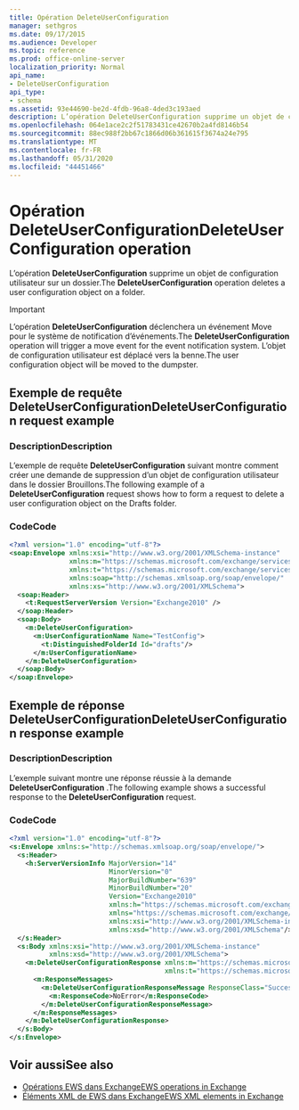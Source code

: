 ```yaml
---
title: Opération DeleteUserConfiguration
manager: sethgros
ms.date: 09/17/2015
ms.audience: Developer
ms.topic: reference
ms.prod: office-online-server
localization_priority: Normal
api_name:
- DeleteUserConfiguration
api_type:
- schema
ms.assetid: 93e44690-be2d-4fdb-96a8-4ded3c193aed
description: L’opération DeleteUserConfiguration supprime un objet de configuration utilisateur sur un dossier.
ms.openlocfilehash: 064e1ace2c2f51783431ce42670b2a4fd8146b54
ms.sourcegitcommit: 88ec988f2bb67c1866d06b361615f3674a24e795
ms.translationtype: MT
ms.contentlocale: fr-FR
ms.lasthandoff: 05/31/2020
ms.locfileid: "44451466"
---
```

# <a name="deleteuserconfiguration-operation"></a><span data-ttu-id="6829f-103">Opération DeleteUserConfiguration</span><span class="sxs-lookup"><span data-stu-id="6829f-103">DeleteUserConfiguration operation</span></span>

<span data-ttu-id="6829f-104">L’opération **DeleteUserConfiguration** supprime un objet de configuration utilisateur sur un dossier.</span><span class="sxs-lookup"><span data-stu-id="6829f-104">The **DeleteUserConfiguration** operation deletes a user configuration object on a folder.</span></span> 
  
> [!IMPORTANT]
> <span data-ttu-id="6829f-105">L’opération **DeleteUserConfiguration** déclenchera un événement Move pour le système de notification d’événements.</span><span class="sxs-lookup"><span data-stu-id="6829f-105">The **DeleteUserConfiguration** operation will trigger a move event for the event notification system.</span></span> <span data-ttu-id="6829f-106">L’objet de configuration utilisateur est déplacé vers la benne.</span><span class="sxs-lookup"><span data-stu-id="6829f-106">The user configuration object will be moved to the dumpster.</span></span> 
  
## <a name="deleteuserconfiguration-request-example"></a><span data-ttu-id="6829f-107">Exemple de requête DeleteUserConfiguration</span><span class="sxs-lookup"><span data-stu-id="6829f-107">DeleteUserConfiguration request example</span></span>

### <a name="description"></a><span data-ttu-id="6829f-108">Description</span><span class="sxs-lookup"><span data-stu-id="6829f-108">Description</span></span>

<span data-ttu-id="6829f-109">L’exemple de requête **DeleteUserConfiguration** suivant montre comment créer une demande de suppression d’un objet de configuration utilisateur dans le dossier Brouillons.</span><span class="sxs-lookup"><span data-stu-id="6829f-109">The following example of a **DeleteUserConfiguration** request shows how to form a request to delete a user configuration object on the Drafts folder.</span></span> 
  
### <a name="code"></a><span data-ttu-id="6829f-110">Code</span><span class="sxs-lookup"><span data-stu-id="6829f-110">Code</span></span>

```XML
<?xml version="1.0" encoding="utf-8"?>
<soap:Envelope xmlns:xsi="http://www.w3.org/2001/XMLSchema-instance"
               xmlns:m="https://schemas.microsoft.com/exchange/services/2006/messages"
               xmlns:t="https://schemas.microsoft.com/exchange/services/2006/types"
               xmlns:soap="http://schemas.xmlsoap.org/soap/envelope/"
               xmlns:xs="http://www.w3.org/2001/XMLSchema">
  <soap:Header>
    <t:RequestServerVersion Version="Exchange2010" />
  </soap:Header>
  <soap:Body>
    <m:DeleteUserConfiguration>
      <m:UserConfigurationName Name="TestConfig">
        <t:DistinguishedFolderId Id="drafts"/>
      </m:UserConfigurationName>
    </m:DeleteUserConfiguration>
  </soap:Body>
</soap:Envelope>
```

## <a name="deleteuserconfiguration-response-example"></a><span data-ttu-id="6829f-111">Exemple de réponse DeleteUserConfiguration</span><span class="sxs-lookup"><span data-stu-id="6829f-111">DeleteUserConfiguration response example</span></span>

### <a name="description"></a><span data-ttu-id="6829f-112">Description</span><span class="sxs-lookup"><span data-stu-id="6829f-112">Description</span></span>

<span data-ttu-id="6829f-113">L’exemple suivant montre une réponse réussie à la demande **DeleteUserConfiguration** .</span><span class="sxs-lookup"><span data-stu-id="6829f-113">The following example shows a successful response to the **DeleteUserConfiguration** request.</span></span> 
  
### <a name="code"></a><span data-ttu-id="6829f-114">Code</span><span class="sxs-lookup"><span data-stu-id="6829f-114">Code</span></span>

```XML
<?xml version="1.0" encoding="utf-8"?>
<s:Envelope xmlns:s="http://schemas.xmlsoap.org/soap/envelope/">
  <s:Header>
    <h:ServerVersionInfo MajorVersion="14" 
                         MinorVersion="0" 
                         MajorBuildNumber="639" 
                         MinorBuildNumber="20" 
                         Version="Exchange2010" 
                         xmlns:h="https://schemas.microsoft.com/exchange/services/2006/types" 
                         xmlns="https://schemas.microsoft.com/exchange/services/2006/types" 
                         xmlns:xsi="http://www.w3.org/2001/XMLSchema-instance" 
                         xmlns:xsd="http://www.w3.org/2001/XMLSchema"/>
  </s:Header>
  <s:Body xmlns:xsi="http://www.w3.org/2001/XMLSchema-instance" 
          xmlns:xsd="http://www.w3.org/2001/XMLSchema">
    <m:DeleteUserConfigurationResponse xmlns:m="https://schemas.microsoft.com/exchange/services/2006/messages" 
                                       xmlns:t="https://schemas.microsoft.com/exchange/services/2006/types">
      <m:ResponseMessages>
        <m:DeleteUserConfigurationResponseMessage ResponseClass="Success">
          <m:ResponseCode>NoError</m:ResponseCode>
        </m:DeleteUserConfigurationResponseMessage>
      </m:ResponseMessages>
    </m:DeleteUserConfigurationResponse>
  </s:Body>
</s:Envelope>
```

## <a name="see-also"></a><span data-ttu-id="6829f-115">Voir aussi</span><span class="sxs-lookup"><span data-stu-id="6829f-115">See also</span></span>

- [<span data-ttu-id="6829f-116">Opérations EWS dans Exchange</span><span class="sxs-lookup"><span data-stu-id="6829f-116">EWS operations in Exchange</span></span>](ews-operations-in-exchange.md) 
- [<span data-ttu-id="6829f-117">Éléments XML de EWS dans Exchange</span><span class="sxs-lookup"><span data-stu-id="6829f-117">EWS XML elements in Exchange</span></span>](ews-xml-elements-in-exchange.md)

